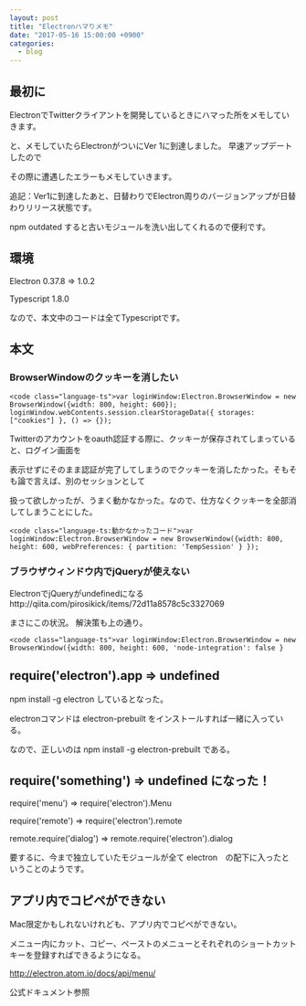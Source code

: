 ```yaml
---
layout: post
title: "Electronハマりメモ"
date: "2017-05-16 15:00:00 +0900"
categories: 
  - blog
---
```

## 最初に

ElectronでTwitterクライアントを開発しているときにハマった所をメモしていきます。  

と、メモしていたらElectronがついにVer 1に到達しました。 早速アップデートしたので  

その際に遭遇したエラーもメモしていきます。  

追記：Ver1に到達したあと、日替わりでElectron周りのバージョンアップが日替わりリリース状態です。  

npm outdated すると古いモジュールを洗い出してくれるので便利です。  

## 環境

Electron 0.37.8 => 1.0.2  

Typescript 1.8.0  

なので、本文中のコードは全てTypescriptです。  

## 本文
### BrowserWindowのクッキーを消したい
```
<code class="language-ts">var loginWindow:Electron.BrowserWindow = new BrowserWindow({width: 800, height: 600});
loginWindow.webContents.session.clearStorageData({ storages: ["cookies"] }, () => {});
````


Twitterのアカウントをoauth認証する際に、クッキーが保存されてしまっていると、ログイン画面を  

表示せずにそのまま認証が完了してしまうのでクッキーを消したかった。そもそも論で言えば、別のセッションとして  

扱って欲しかったが、うまく動かなかった。なので、仕方なくクッキーを全部消してしまうことにした。  

```
<code class="language-ts:動かなかったコード">var loginWindow:Electron.BrowserWindow = new BrowserWindow({width: 800, height: 600, webPreferences: { partition: 'TempSession' } });
````

### ブラウザウィンドウ内でjQueryが使えない

ElectronでjQueryがundefinedになるhttp://qiita.com/pirosikick/items/72d11a8578c5c3327069  

まさにこの状況。 解決策も上の通り。  

```
<code class="language-ts">var loginWindow:Electron.BrowserWindow = new BrowserWindow({width: 800, height: 600, 'node-integration': false }
````

## require('electron').app => undefined

npm install -g electron しているとなった。  

electronコマンドは electron-prebuilt をインストールすれば一緒に入っている。  

なので、正しいのは npm install -g electron-prebuilt である。  

## require('something') => undefined になった！

require('menu') => require('electron').Menu  

require('remote') => require('electron').remote  

remote.require('dialog') => remote.require('electron').dialog  


要するに、今まで独立していたモジュールが全て electron　の配下に入ったということのようです。  

## アプリ内でコピペができない

Mac限定かもしれないけれども、アプリ内でコピペができない。  

メニュー内にカット、コピー、ペーストのメニューとそれぞれのショートカットキーを登録すればできるようになる。  

<a href="http://electron.atom.io/docs/api/menu/">http://electron.atom.io/docs/api/menu/  

公式ドキュメント参照  

